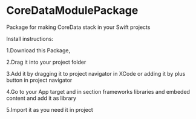 # CoreDataModulePackage
 Package for making CoreData stack in your Swift projects

Install instructions:

1.Download this Package,

2.Drag it into your project folder

3.Add it by dragging it to project navigator in XCode or adding it by plus button in project navigator

4.Go to your App target and in section frameworks libraries and embeded content and add it as library

5.Import it as you need it in project
